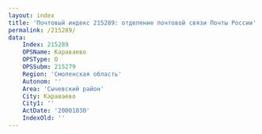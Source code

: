 ```yaml
---
layout: index
title: 'Почтовый индекс 215289: отделение почтовой связи Почты России'
permalink: /215289/
data:
    Index: 215289
    OPSName: Караваево
    OPSType: О
    OPSSubm: 215279
    Region: 'Смоленская область'
    Autonom: ''
    Area: 'Сычевский район'
    City: Караваево
    City1: ''
    ActDate: '20001030'
    IndexOld: ''
---
```

